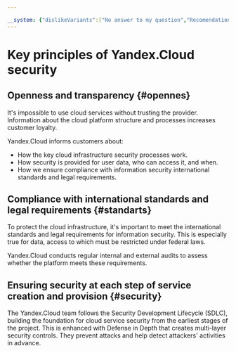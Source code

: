 ```yaml
---

__system: {"dislikeVariants":["No answer to my question","Recomendations didn't help","The content doesn't match title","Other"]}
---
```

# Key principles of Yandex.Cloud security

## Openness and transparency {#opennes}

It's impossible to use cloud services without trusting the provider. Information about the cloud platform structure and processes increases customer loyalty.

Yandex.Cloud informs customers about:

- How the key cloud infrastructure security processes work.
- How security is provided for user data, who can access it, and when.
- How we ensure compliance with information security international standards and legal requirements.

## Compliance with international standards and legal requirements {#standarts}

To protect the cloud infrastructure, it's important to meet the international standards and legal requirements for information security. This is especially true for data, access to which must be restricted under federal laws.

Yandex.Cloud conducts regular internal and external audits to assess whether the platform meets these requirements.

## Ensuring security at each step of service creation and provision {#security}

The Yandex.Cloud team follows the Security Development Lifecycle (SDLC), building the foundation for cloud service security from the earliest stages of the project. This is enhanced with Defense in Depth that creates multi-layer security controls. They prevent attacks and help detect attackers' activities in advance.

